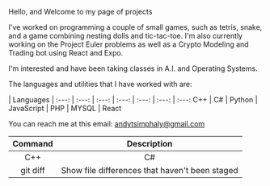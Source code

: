 Hello, and Welcome to my page of projects

I've worked on programming a couple of small games, such as tetris, snake, and a game combining nesting dolls and tic-tac-toe. I'm also currently working on the Project Euler problems as well as a Crypto Modeling and Trading bot using React and Expo.

I'm interested and have been taking classes in A.I. and Operating Systems.

The languages and utilities that I have worked with are: 

| Languages |
 :---: | :---: | :---: | :---: | :---: | :---: | :---: 
 C++ | C# | Python | JavaScript | PHP | MYSQL | React 


You can reach me at this email: andytsimphaly@gmail.com


| Command | Description |
| :---: | :---: |
| C++ | C# |
| git diff | Show file differences that haven't been staged |

<!---
AndySimph/AndySimph is a ✨ special ✨ repository because its `README.md` (this file) appears on your GitHub profile.
You can click the Preview link to take a look at your changes.
--->
